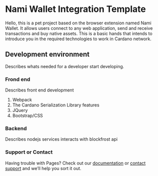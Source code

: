 # Nami Wallet Integration Template

Hello, this is a pet project based on the browser extension named Nami Wallet. It allows users connect to any web application, send and receive transactions and buy native assets.
This is a basic hands that intends to introduce you in the required technologies to work in Cardano network.

## Development environment

Describes whats needed for a developer start developing.

### Frond end

Describes front end development

1. Webpack
2. The Cardano Serialization Library features
3. JQuery
4. Bootstrap/CSS

### Backend

Describes nodejs services interacts with blockfrost api

### Support or Contact

Having trouble with Pages? Check out our [documentation](https://docs.github.com/categories/github-pages-basics/) or [contact support](https://support.github.com/contact) and we’ll help you sort it out.
